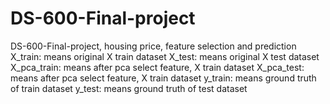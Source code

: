 # DS-600-Final-project
DS-600-Final-project, housing price, feature selection and prediction
X_train: means original X train dataset
X_test: means original X test dataset
X_pca_train: means after pca select feature, X train dataset
X_pca_test: means after pca select feature, X train dataset
y_train: means ground truth of train dataset
y_test: means ground truth of test dataset
